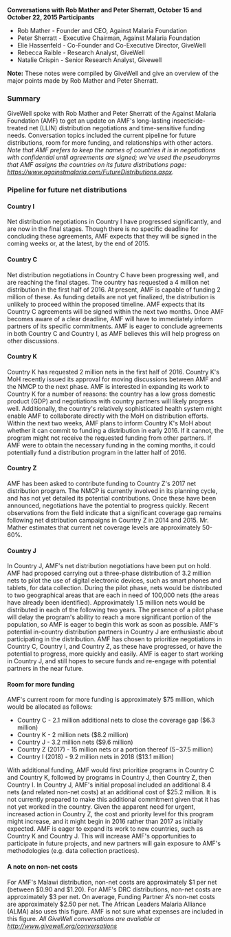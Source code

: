 **Conversations with Rob Mather and Peter Sherratt, October 15 and October 22, 2015 Participants**

* Rob Mather - Founder and CEO, Against Malaria Foundation
* Peter Sherratt - Executive Chairman, Against Malaria Foundation
* Elie Hassenfeld - Co-Founder and Co-Executive Director, GiveWell
* Rebecca Raible - Research Analyst, GiveWell
* Natalie Crispin - Senior Research Analyst, Givewell

**Note:** These notes were compiled by GiveWell and give an overview of the major points made by Rob Mather and Peter Sherratt.

### Summary

GiveWell spoke with Rob Mather and Peter Sherratt of the Against Malaria Foundation (AMF) to get an update on AMF's long-lasting insecticide-treated net (LLIN) distribution negotiations and time-sensitive funding needs. Conversation topics included the current pipeline for future distributions, room for more funding, and relationships with other actors. _Note that AMF prefers to keep the names of countries it is in negotiations with confidential until agreements are signed; we've used the pseudonyms that AMF assigns the countries on its future distributions page: https://www.againstmalaria.com/FutureDistributions.aspx._

### Pipeline for future net distributions

#### Country I

Net distribution negotiations in Country I have progressed significantly, and are now in the final stages. Though there is no specific deadline for concluding these agreements, AMF expects that they will be signed in the coming weeks or, at the latest, by the end of 2015.

#### Country C

Net distribution negotiations in Country C have been progressing well, and are reaching the final stages. The country has requested a 4 million net distribution in the first half of 2016. At present, AMF is capable of funding 2 million of these. As funding details are not yet finalized, the distribution is unlikely to proceed within the proposed timeline. AMF expects that its Country C agreements will be signed within the next two months. Once AMF becomes aware of a clear deadline, AMF will have to immediately inform partners of its specific commitments. AMF is eager to conclude agreements in both Country C and Country I, as AMF believes this will help progress on other discussions.

#### Country K

Country K has requested 2 million nets in the first half of 2016. Country K's MoH recently issued its approval for moving discussions between AMF and the NMCP to the next phase. AMF is interested in expanding its work to Country K for a number of reasons: the country has a low gross domestic product (GDP) and negotiations with country partners will likely progress well. Additionally, the country's relatively sophisticated health system might enable AMF to collaborate directly with the MoH on distribution efforts. Within the next two weeks, AMF plans to inform Country K's MoH about whether it can commit to funding a distribution in early 2016. If it cannot, the program might not receive the requested funding from other partners. If AMF were to obtain the necessary funding in the coming months, it could potentially fund a distribution program in the latter half of 2016.

#### Country Z

AMF has been asked to contribute funding to Country Z's 2017 net distribution program. The NMCP is currently involved in its planning cycle, and has not yet detailed its potential contributions. Once these have been announced, negotiations have the potential to progress quickly. Recent observations from the field indicate that a significant coverage gap remains following net distribution campaigns in Country Z in 2014 and 2015. Mr. Mather estimates that current net coverage levels are approximately 50-60%.

#### Country J

In Country J, AMF's net distribution negotiations have been put on hold. AMF had proposed carrying out a three-phase distribution of 3.2 million nets to pilot the use of digital electronic devices, such as smart phones and tablets, for data collection. During the pilot phase, nets would be distributed to two geographical areas that are each in need of 100,000 nets (the areas have already been identified). Approximately 1.5 million nets would be distributed in each of the following two years. The presence of a pilot phase will delay the program's ability to reach a more significant portion of the population, so AMF is eager to begin this work as soon as possible. AMF's potential in-country distribution partners in Country J are enthusiastic about participating in the distribution. AMF has chosen to prioritize negotiations in Country C, Country I, and Country Z, as these have progressed, or have the potential to progress, more quickly and easily. AMF is eager to start working in Country J, and still hopes to secure funds and re-engage with potential partners in the near future.

#### Room for more funding

AMF's current room for more funding is approximately $75 million, which would be allocated as follows:

* Country C - 2.1 million additional nets to close the coverage gap ($6.3 million)
* Country K - 2 million nets ($8.2 million)
* Country J - 3.2 million nets ($9.6 million)
* Country Z (2017) - 15 million nets or a portion thereof ($5-$37.5 million)
* Country I (2018) - 9.2 million nets in 2018 ($13.1 million)

With additional funding, AMF would first prioritize programs in Country C and Country K, followed by programs in Country J, then Country Z, then Country I. In Country J, AMF's initial proposal included an additional 8.4 nets (and related non-net costs) at an additional cost of $25.2 million. It is not currently prepared to make this additional commitment given that it has not yet worked in the country. Given the apparent need for urgent, increased action in Country Z, the cost and priority level for this program might increase, and it might begin in 2016 rather than 2017 as initially expected. AMF is eager to expand its work to new countries, such as Country K and Country J. This will increase AMF's opportunities to participate in future projects, and new partners will gain exposure to AMF's methodologies (e.g. data collection practices).

#### A note on non-net costs

For AMF's Malawi distribution, non-net costs are approximately $1 per net (between $0.90 and $1.20). For AMF's DRC distributions, non-net costs are approximately $3 per net. On average, Funding Partner A's non-net costs are approximately $2.50 per net. The African Leaders Malaria Alliance (ALMA) also uses this figure. AMF is not sure what expenses are included in this figure. _All GiveWell conversations are available at http://www.givewell.org/conversations_
